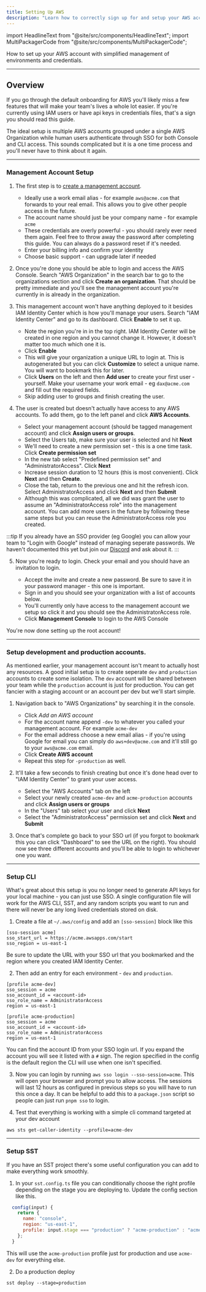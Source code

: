 ```yaml
---
title: Setting Up AWS
description: "Learn how to correctly sign up for and setup your AWS account."
---
```


import HeadlineText from "@site/src/components/HeadlineText";
import MultiPackagerCode from "@site/src/components/MultiPackagerCode";

<HeadlineText>

How to set up your AWS account with simplified management of environments and credentials.

</HeadlineText>

---

## Overview

If you go through the default onboarding for AWS you'll likely miss a few features that will make your team's lives a whole lot easier. If you're currently using IAM users or have api keys in credentials files, that's a sign you should read this guide.

The ideal setup is multiple AWS accounts grouped under a single AWS Organization while human users authenticate through SSO for both Console and CLI access. This sounds complicated but it is a one time process and you'll never have to think about it again.

---

### Management Account Setup

1. The first step is to [create a management account](https://portal.aws.amazon.com/billing/signup?type=enterprise#/start/email).
    - Ideally use a work email alias - for example `aws@acme.com` that forwards to your real email. This allows you to give other people access in the future.
    - The account name should just be your company name - for example `acme`
    - These credentials are overly powerful - you should rarely ever need them again. Feel free to throw away the password after completing this guide. You can always do a password reset if it's needed.
    - Enter your billing info and confirm your identity
    - Choose basic support - can upgrade later if needed

2. Once you're done you should be able to login and access the AWS Console. Search "AWS Organization" in the search bar to go to the organizations section and click **Create an organization**. That should be pretty immediate and you'll see the management account you're currently in is already in the organization. 

3. This management account won't have anything deployed to it besides IAM Identity Center which is how you'll manage your users. Search "IAM Identity Center" and go to its dashboard. Click **Enable** to set it up.
    - Note the region you're in in the top right. IAM Identity Center will be created in one region and you cannot change it. However, it doesn't matter too much which one it is.
    - Click **Enable**
    - This will give your organization a unique URL to login at. This is autogenerated but you can click **Customize** to select a unique name. You will want to bookmark this for later.
    - Click **Users** on the left and then **Add user** to create your first user - yourself. Make your username your work email - eg `dax@acme.com` and fill out the required fields.
    - Skip adding user to groups and finish creating the user.

4. The user is created but doesn't actually have access to any AWS accounts. To add them, go to the left panel and click **AWS Accounts**. 

    - Select your management account (should be tagged management account) and click **Assign users or groups**.
    - Select the Users tab, make sure your user is selected and hit **Next**
    - We'll need to create a new permission set - this is a one time task. Click **Create permission set**
    - In the new tab select "Predefined permission set" and "AdministratorAccess". Click **Next**
    - Increase session duration to 12 hours (this is most convenient). Click **Next** and then **Create**.
    - Close the tab, return to the previous one and hit the refresh icon. Select AdministratorAccess and click **Next** and then **Submit**
    - Although this was complicated, all we did was grant the user to assume an "AdministratorAccess role" into the management account. You can add more users in the future by following these same steps but you can reuse the AdministratorAccess role you created.

:::tip
If you already have an SSO provider (eg Google) you can allow your team to "Login with Google" instead of managing seperate passwords. We haven't documented this yet but join our [Discord](https://sst.dev/discord) and ask about it.
:::

5. Now you're ready to login. Check your email and you should have an invitation to login.

    - Accept the invite and create a new password. Be sure to save it in your password manager - this one is important.
    - Sign in and you should see your organization with a list of accounts below.
    - You'll currently only have access to the management account we setup so click it and you should see the AdministratorAccess role.
    - Click **Management Console** to login to the AWS Console

You're now done setting up the root account!

---

### Setup development and production accounts.

As mentioned earlier, your management account isn't meant to actually host any resources. A good initial setup is to create seperate `dev` and `production` accounts to create some isolation. The `dev` account will be shared between your team while the `production` account is just for production. You can get fancier with a staging account or an account per dev but we'll start simple.

1. Navigation back to "AWS Organizations" by searching it in the console.
    - Click *Add an AWS account*
    - For the account name append `-dev` to whatever you called your management account. For example `acme-dev` 
    - For the email address choose a new email alias - if you're using Google for email you can simply do `aws+dev@acme.com` and it'll still go to your `aws@acme.com` email.
    - Click **Create AWS account**
    - Repeat this step for `-production` as well.

2. It'll take a few seconds to finish creating but once it's done head over to "IAM Identity Center" to grant your user access.
    - Select the "AWS Accounts" tab on the left
    - Select your newly created `acme-dev` and `acme-production` accounts and click **Assign users or groups**
    - In the "Users" tab select your user and click **Next**
    - Select the "AdministratorAccess" permission set and click **Next** and **Submit**

3. Once that's complete go back to your SSO url (if you forgot to bookmark this you can click "Dashboard" to see the URL on the right). You should now see three different accounts and you'll be able to login to whichever one you want.

---

### Setup CLI

What's great about this setup is you no longer need to generate API keys for your local machine - you can just use SSO. A single configuration file will work for the AWS CLI, SST, and any random scripts you want to run and there will never be any long lived credentials stored on disk.

1. Create a file at `~/.aws/config` and add an `[sso-session]` block like this
 ```
 [sso-session acme]
 sso_start_url = https://acme.awsapps.com/start
 sso_region = us-east-1
 ```
 Be sure to update the URL with your SSO url that you bookmarked and the region where you created IAM Identity Center.

2. Then add an entry for each environment - `dev` and `production`.
 ```
 [profile acme-dev]
 sso_session = acme
 sso_account_id = <account-id>
 sso_role_name = AdministratorAccess
 region = us-east-1

 [profile acme-production]
 sso_session = acme
 sso_account_id = <account-id>
 sso_role_name = AdministratorAccess
 region = us-east-1
 ```
 You can find the account ID from your SSO login url. If you expand the account you will see it listed with a `#` sign. The region specified in the config is the default region the CLI will use when one isn't specified.

3. Now you can login by running `aws sso login --sso-session=acme`. This will open your browser and prompt you to allow access. The sessions will last 12 hours as configured in previous steps so you will have to run this once a day. It can be helpful to add this to a `package.json` script so people can just run `pnpm sso` to login.


4. Test that everything is working with a simple cli command targeted at your dev account 
 ```
 aws sts get-caller-identity --profile=acme-dev
 ```

---

### Setup SST

If you have an SST project there's some useful configuration you can add to make everything work smoothly.

1. In your `sst.config.ts` file you can conditionally choose the right profile depending on the stage you are deploying to. Update the config section like this.
```js
  config(input) {
    return {
      name: "console",
      region: "us-east-1",
      profile: input.stage === "production" ? "acme-production" : "acme-dev",
    };
  }
```
This will use the `acme-production` profile just for production and use `acme-dev` for everything else.

2. Do a production deploy
```
sst deploy --stage=production
```
